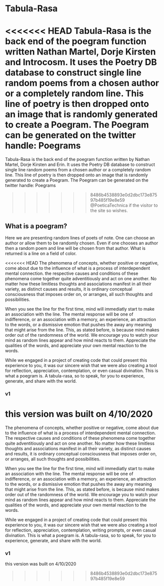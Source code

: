 # Tabula-Rasa

<<<<<<< HEAD
Tabula-Rasa is the back end of the poegram function written Nathan Martel, Dorje Kirsten and Introcosm. It uses the Poetry DB database to construct single line random poems from a chosen author or a completely random line. This line of poetry is then dropped onto an image that is randomly generated to create a Poegram. The Poegram can be generated on the twitter handle: Poegrams
=======
Tabula-Rasa is the back end of the poegram function written by Nathan Martel, Dorje Kirsten and Erin. It uses the Poetry DB database to construct single line random poems from a chosen author or a completely random line. This line of poetry is then dropped onto an image that is randomly generated to create a Poegram. The Poegram can be generated on the twitter handle: Poegrams
>>>>>>> 8486b4538893e0d2dbc173e87597b485f19e8e59
@PoeticaTechnica if the visitor to the site so wishes. 

## What is a poegram?
Here we are presenting random lines of poets of note. One can choose an author or allow them to be randomly chosen. Even if one chooses an author then a random poem and line will be chosen from that author. What is returned is a line on a field of color.

<<<<<<< HEAD
The phenomena of concepts, whether positive or negative, come about due to the influence of what is a process of interdependent mental connection. the respective causes and conditions of these phenomena come together quite adventitiously and act on one another. No matter how these limitless thoughts and associations manifest in all their variety, as distinct causes and results, it is ordinary conceptual consciousness that imposes order on, or arranges, all such thoughts and possibilities.

When you see the line for the first time, mind will immediatly start to make an association with the line. The mental response will be one of indifference, or an association with a memory, an experience, an attraction to the words, or a dismissive emotion that pushes the away any meaning that might arise from the line. This, as stated before, is because mind makes order out of the randomness of the world. We encourage you to watch your mind as random lines appear and how mind reacts to them. Appreciate the qualities of the words, and appreciate your own mental reaction to the words.

While we engaged in a project of creating code that could present this experience to you, it was our sincere wish that we were also creating a tool for reflection, appreciation, contemplation, or even casual divination. This is what a poegram is. A tabula-rasa, so to speak, for you to experience, generate, and share with the world.

### v1
this version was built on 4/10/2020
=======
The phenomena of concepts, whether positive or negative, come about due to the influence of what is a process of interdependent mental connection. The respective causes and conditions of these phenomena come together quite adventitiously and act on one another. No matter how these limitless thoughts and associations manifest in all their variety, as distinct causes and results, it is ordinary conceptual consciousness that imposes order on, or arranges, all such thoughts and possibilities.

When you see the line for the first time, mind will immediatly start to make an association with the line. The mental response will be one of indifference, or an association with a memory, an experience, an attraction to the words, or a dismissive emotion that pushes the away any meaning that might arise from the line. This, as stated before, is because mind makes order out of the randomness of the world. We encourage you to watch your mind as random lines appear and how mind reacts to them. Appreciate the qualities of the words, and appreciate your own mental reaction to the words.

While we engaged in a project of creating code that could present this experience to you, it was our sincere wish that we were also creating a tool for reflection, appreciation, contemplation, writing prompts, or even casual divination. This is what a poegram is. A tabula-rasa, so to speak, for you to experience, generate, and share with the world.

### v1
this version was built on 4/10/2020
>>>>>>> 8486b4538893e0d2dbc173e87597b485f19e8e59
